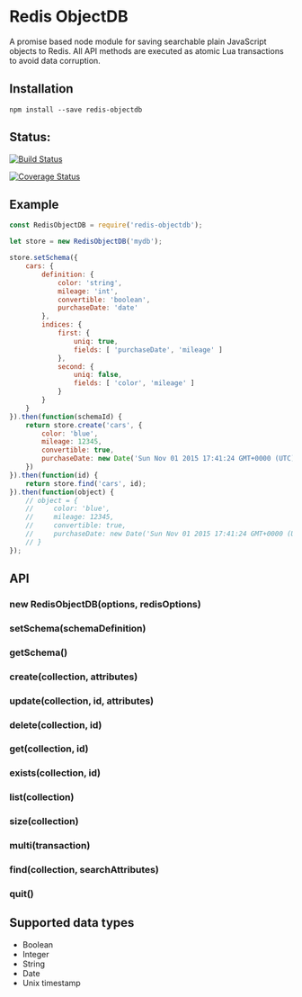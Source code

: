 # Redis ObjectDB

A promise based node module for saving searchable plain JavaScript objects to Redis. All API methods are executed as atomic Lua transactions to avoid data corruption.

## Installation

`npm install --save redis-objectdb`

## Status:

[![Build Status](https://secure.travis-ci.org/ilkkao/redis-objectdb.png)](http://travis-ci.org/ilkkao/redis-objectdb)

[![Coverage Status](https://coveralls.io/repos/ilkkao/redis-objectdb/badge.svg?branch=master&service=github)](https://coveralls.io/github/ilkkao/redis-objectdb?branch=master)

## Example

```javascript
const RedisObjectDB = require('redis-objectdb');

let store = new RedisObjectDB('mydb');

store.setSchema({
    cars: {
        definition: {
            color: 'string',
            mileage: 'int',
            convertible: 'boolean',
            purchaseDate: 'date'
        },
        indices: {
            first: {
                uniq: true,
                fields: [ 'purchaseDate', 'mileage' ]
            },
            second: {
                uniq: false,
                fields: [ 'color', 'mileage' ]
            }
        }
    }
}).then(function(schemaId) {
    return store.create('cars', {
        color: 'blue',
        mileage: 12345,
        convertible: true,
        purchaseDate: new Date('Sun Nov 01 2015 17:41:24 GMT+0000 (UTC)')
    })
}).then(function(id) {
    return store.find('cars', id);
}).then(function(object) {
    // object = {
    //     color: 'blue',
    //     mileage: 12345,
    //     convertible: true,
    //     purchaseDate: new Date('Sun Nov 01 2015 17:41:24 GMT+0000 (UTC)')
    // }
});
```

## API

### new RedisObjectDB(options, redisOptions)

### setSchema(schemaDefinition)

### getSchema()

### create(collection, attributes)

### update(collection, id, attributes)

### delete(collection, id)

### get(collection, id)

### exists(collection, id)

### list(collection)

### size(collection)

### multi(transaction)

### find(collection, searchAttributes)

### quit()

## Supported data types

- Boolean
- Integer
- String
- Date
- Unix timestamp
